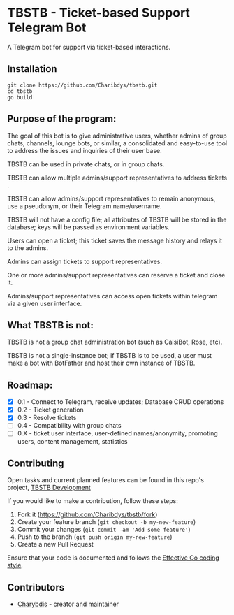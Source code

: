 # TBSTB - Ticket-based Support Telegram Bot

A Telegram bot for support via ticket-based interactions.

## Installation 

~~~
git clone https://github.com/Charibdys/tbstb.git
cd tbstb
go build
~~~

## Purpose of the program:

The goal of this bot is to give administrative users, whether admins of group chats, channels, lounge bots, or similar, a consolidated and easy-to-use tool to address
the issues and inquiries of their user base.

TBSTB can be used in private chats, or in group chats.

TBSTB can allow multiple admins/support representatives to address tickets .

TBSTB can allow admins/support representatives to remain anonymous, use a pseudonym, or their Telegram name/username.

TBSTB will not have a config file; all attributes of TBSTB will be stored in the database; keys will be passed as environment variables.

Users can open a ticket; this ticket saves the message history and relays it to the admins.

Admins can assign tickets to support representatives.

One or more admins/support representatives can reserve a ticket and close it.

Admins/support representatives can access open tickets within telegram via a given user interface.
## What TBSTB is not:

TBSTB is not a group chat administration bot (such as CalsiBot, Rose, etc).

TBSTB is not a single-instance bot; if TBSTB is to be used, a user must make a bot with BotFather and host their own instance of TBSTB.

## Roadmap:

- [X] 0.1 - Connect to Telegram, receive updates; Database CRUD operations
- [X] 0.2 - Ticket generation
- [X] 0.3 - Resolve tickets
- [ ] 0.4 - Compatibility with group chats
- [ ] 0.X - ticket user interface, user-defined names/anonymity, promoting users, content management, statistics

## Contributing

Open tasks and current planned features can be found in this repo's project, [TBSTB Development](https://github.com/users/Charibdys/projects/3)

If you would like to make a contribution, follow these steps:

1. Fork it (<https://github.com/Charibdys/tbstb/fork>)
2. Create your feature branch (`git checkout -b my-new-feature`)
3. Commit your changes (`git commit -am 'Add some feature'`)
4. Push to the branch (`git push origin my-new-feature`)
5. Create a new Pull Request

Ensure that your code is documented and follows the [Effective Go coding style](https://go.dev/doc/effective_go).

## Contributors

- [Charybdis](https://gitlab.com/Charibdys) - creator and maintainer

